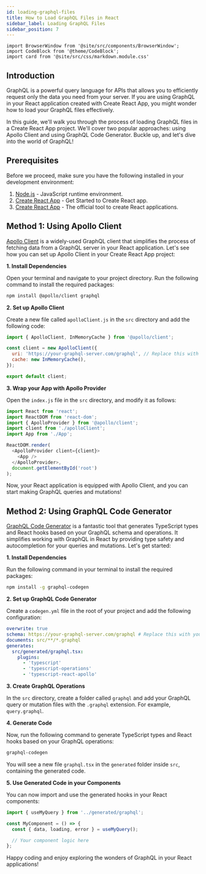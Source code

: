 ```yaml
---
id: loading-graphql-files
title: How to Load GraphQL Files in React
sidebar_label: Loading GraphQL Files
sidebar_position: 7
---
```


```mdx-code-block
import BrowserWindow from '@site/src/components/BrowserWindow';
import CodeBlock from '@theme/CodeBlock';
import card from '@site/src/css/markdown.module.css'
```

## Introduction

GraphQL is a powerful query language for APIs that allows you to efficiently request only the data you need from your server. If you are using GraphQL in your React application created with Create React App, you might wonder how to load your GraphQL files effectively.

In this guide, we'll walk you through the process of loading GraphQL files in a Create React App project. We'll cover two popular approaches: using Apollo Client and using GraphQL Code Generator. Buckle up, and let's dive into the world of GraphQL!

## Prerequisites

Before we proceed, make sure you have the following installed in your development environment:

1. [Node.js](https://nodejs.org) - JavaScript runtime environment.
2. [Create React App](../getting-started/getting-started.md) - Get Started to Create React app.
3. [Create React App](https://reactjs.org/docs/create-a-new-react-app.html) - The official tool to create React applications.

## Method 1: Using Apollo Client

[Apollo Client](https://www.apollographql.com/docs/react/) is a widely-used GraphQL client that simplifies the process of fetching data from a GraphQL server in your React application. Let's see how you can set up Apollo Client in your Create React App project:

**1. Install Dependencies**

Open your terminal and navigate to your project directory. Run the following command to install the required packages:

```bash
npm install @apollo/client graphql
```

**2. Set up Apollo Client**

Create a new file called `apolloClient.js` in the `src` directory and add the following code:

```javascript title="apolloClient.js"
import { ApolloClient, InMemoryCache } from '@apollo/client';

const client = new ApolloClient({
  uri: 'https://your-graphql-server.com/graphql', // Replace this with your GraphQL server URL
  cache: new InMemoryCache(),
});

export default client;
```

**3. Wrap your App with Apollo Provider**

Open the `index.js` file in the `src` directory, and modify it as follows:

```javascript title="index.js"
import React from 'react';
import ReactDOM from 'react-dom';
import { ApolloProvider } from '@apollo/client';
import client from './apolloClient';
import App from './App';

ReactDOM.render(
  <ApolloProvider client={client}>
    <App />
  </ApolloProvider>,
  document.getElementById('root')
);
```

Now, your React application is equipped with Apollo Client, and you can start making GraphQL queries and mutations!

## Method 2: Using GraphQL Code Generator

[GraphQL Code Generator](https://graphql-code-generator.com/) is a fantastic tool that generates TypeScript types and React hooks based on your GraphQL schema and operations. It simplifies working with GraphQL in React by providing type safety and autocompletion for your queries and mutations. Let's get started:

**1. Install Dependencies**

Run the following command in your terminal to install the required packages:

```bash
npm install -g graphql-codegen
```

**2. Set up GraphQL Code Generator**

Create a `codegen.yml` file in the root of your project and add the following configuration:

```yaml
overwrite: true
schema: https://your-graphql-server.com/graphql # Replace this with your GraphQL schema URL
documents: src/**/*.graphql
generates:
  src/generated/graphql.tsx:
    plugins:
      - 'typescript'
      - 'typescript-operations'
      - 'typescript-react-apollo'
```

**3. Create GraphQL Operations**

In the `src` directory, create a folder called `graphql` and add your GraphQL query or mutation files with the `.graphql` extension. For example, `query.graphql`.

**4. Generate Code**

Now, run the following command to generate TypeScript types and React hooks based on your GraphQL operations:

```bash
graphql-codegen
```

You will see a new file `graphql.tsx` in the `generated` folder inside `src`, containing the generated code.

**5. Use Generated Code in your Components**

You can now import and use the generated hooks in your React components:

```javascript
import { useMyQuery } from '../generated/graphql';

const MyComponent = () => {
  const { data, loading, error } = useMyQuery();

  // Your component logic here
};
```


Happy coding and enjoy exploring the wonders of GraphQL in your React applications!